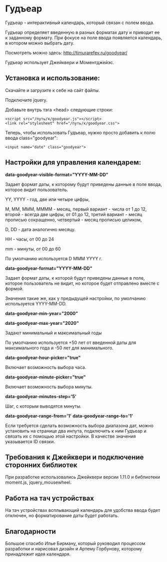 Гудъеар
========

Гудъеар - интерактивный календарь, который связан с полем ввода.

Гудъеар определяет введенную в разных форматах дату и приводит ее к заданному формату. При фокусе на поле ввода появляется календарь, в котором можно выбрать дату.

Посмотреть можно здесь: http://timurarefev.ru/goodyear/

Гудъеар использует Джейквери и Моментджейэс.

## Установка и использование:

Скачайте и загрузите к себе на сайт файлы.

Подключите jquery.

Добавьте внутрь тэга \<head\> следующие строки:

    <script src="/путь/к/goodyear.js"></script>
    <link rel="stylesheet" href="/путь/к/goodyear.css">

Теперь, чтобы использовать Гудъеар, нужно просто добавить к полю ввода class="goodyear":

    <input name="date" class="goodyear">

## Настройки для управления календарем:

**data-goodyear-visible-format="YYYY-MM-DD"**

Задает формат даты, к которому будут приведены данные в поле ввода, которое видит пользователь.

YY, YYYY - год, две или четыре цифры,

M, MM, MMM, MMMM - месяц, первый вариант - числа от 1 до 12, второй - всегда две цифры, от 01 до 12, третий вариант - месяц прописью сокращенно, четвертый - месяц прописью целиком,

D, DD - дата аналогично месяцу.

HH - часы, от 00 до 24

mm - минуты, от 00 до 60

По умолчанию используется D MMM YYYY г.

**data-goodyear-format="YYYY-MM-DD"**

Задает формат даты, к которой будут приведены данные в поле, которое пользователь не видит, но которое будет отправлено вместе с формой.

Значения такие же, как у предыдущей настройки, по умолчанию используется YYYY-MM-DD. 

**data-goodyear-min-year="2000"**

**data-goodyear-max-year="2020"**

Задают минимальный и максимальный годы

По умолчанию используется +50 лет от введенной даты для максимального года и -50 лет для минимального.

**data-goodyear-hour-picker="true"**

Включает возможность выбора часа.

**data-goodyear-minute-picker="true"**

Включает возможность выбора минуты.

**data-goodyear-minutes-step='5'**

Шаг, с которым выводятся минуты.

**data-goodyear-range-from='1'**
**data-goodyear-range-to='1'**

Если требуется сделать возможность выбора диапазона дат, можно установить на странице два инпута, подключить к ним Гудъеар и связать их с помощью этой настройки. В качестве значения указывается ID связки.

## Требования к Джейквери и подключение сторонних библиотек

При разработке использовались Джейквери версии 1.11.0 и библиотеки moment.js, jquery_mousewheel.

## Работа на тач устройствах

На тач устройствах всплывающий календарь для удобства ввода будет отключен, но форматирование даты будет работать.

## Благодарности

Большое спасибо Илье Бирману, который руководил процессом разработки и нарисовал дизайн и Артему Горбунову, которому принадлежит идея календаря.